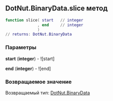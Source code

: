 ## DotNut.BinaryData.slice метод


```lua
function slice( start   // integer
              , end     // integer
              )
// returns: DotNut.BinaryData
```


### Параметры

**start** (**integer**) - ![start]

**end** (**integer**) - ![end]

### Возвращаемое значение

Возвращаемый тип: [DotNut.BinaryData](../../DotNut/BinaryData.md)

